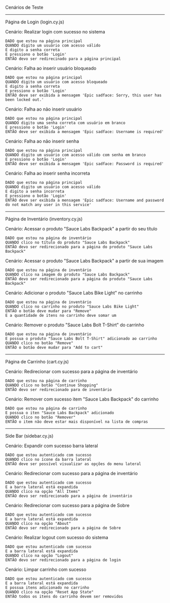 Cenários de Teste

--------------------------

Página de Login (login.cy.js)

Cenário: Realizar login com sucesso no sistema
    
	DADO que estou na página principal
    QUANDO digito um usuário com acesso válido
    E digito a senha correta
    E pressiono o botão 'Login'
    ENTÃO devo ser redirecinado para a página principal

Cenário: Falha ao inserir usuário bloqueado
    
	DADO que estou na página principal
    QUANDO digito um usuário com acesso bloqueado
    E digito a senha correta
    E pressiono o botão 'Login'
    ENTÃO deve ser exibida a mensagem 'Epic sadface: Sorry, this user has been locked out.'

Cenário: Falha ao não inserir usuário
    
	DADO que estou na página principal
    QUANDO digito uma senha correta com usuário em branco
    E pressiono o botão 'Login'
    ENTÃO deve ser exibida a mensagem 'Epic sadface: Username is required'
    
Cenário: Falha ao não inserir senha
    
	DADO que estou na página principal
    QUANDO digito um usuário com acesso válido com senha em branco
    E pressiono o botão 'Login'
    ENTÃO deve ser exibida a mensagem 'Epic sadface: Password is required'

Cenário: Falha ao inserir senha incorreta
    
	DADO que estou na página principal
    QUANDO digito um usuário com acesso válido
    E digito a senha incorreta
    E pressiono o botão 'Login'
    ENTÃO deve ser exibida a mensagem 'Epic sadface: Username and password do not match any user in this service'

---------------------

Página de Inventário (inventory.cy.js)

Cenário: Acessar o produto "Sauce Labs Backpack" a partir do seu título
    
	DADO que estou na página de inventário
    QUANDO clico no título do produto "Sauce Labs Backpack"
    ENTÃO devo ser redirecionado para a página do produto "Sauce Labs Backpack"

Cenário: Acessar o produto "Sauce Labs Backpack" a partir de sua imagem
    
	DADO que estou na página de inventário
    QUANDO clico na imagem do produto "Sauce Labs Backpack"
    ENTÃO devo ser redirecionado para a página do produto "Sauce Labs Backpack"

Cenário: Adicionar o produto "Sauce Labs Bike Light" no carrinho
    
	DADO que estou na página de inventário
    QUANDO clico no carrinho no produto "Sauce Labs Bike Light"
    ENTÃO o botão deve mudar para "Remove"
    E a quantidade de itens no carrinho deve somar um

Cenário: Remover o produto "Sauce Labs Bolt T-Shirt" do carrinho
    
	DADO que estou na página de inventário
    E possua o produto "Sauce Labs Bolt T-Shirt" adicionado ao carrinho
    QUANDO clico no botão "Remove"
    ENTÃO o botão deve mudar para "Add to cart"

-------------------------

Página de Carrinho (cart.cy.js)

Cenário: Redirecionar com sucesso para a página de inventário
    
	DADO que estou na página de carrinho
    QUANDO clico no botão "Continue Shopping"
    ENTÃO devo ser redirecionado para de inventário

Cenário: Remover com sucesso item "Sauce Labs Backpack" do carrinho
    
	DADO que estou na página de carrinho
    E possua o iten "Sauce Labs Backpack" adicionado
    QUANDO clico no botão "Remover"
    ENTÃO o item não deve estar mais disponível na lista de compras

------------

Side Bar (sidebar.cy.js)

Cenário: Expandir com sucesso barra lateral
    
	DADO que estou autenticado com sucesso
    QUANDO clico no ícone da barra lateral
    ENTÃO deve ser possível visualizar as opções do menu lateral

Cenário: Redirecionar com sucesso para a página de inventário
    
	DADO que estou autenticado com sucesso
    E a barra lateral está expandida
    QUANDO clico na opção "All Items"
    ENTÃO devo ser redirecionado para a página de inventário

Cenário: Redirecionar com sucesso para a página de Sobre
    
	DADO que estou autenticado com sucesso
    E a barra lateral está expandida
    QUANDO clico na opção "About"
    ENTÃO devo ser redirecionado para a página de Sobre

Cenário: Realizar logout com sucesso do sistema
    
	DADO que estou autenticado com sucesso
    E a barra lateral está expandida
    QUANDO clico na opção "Logout"
    ENTÃO devo ser redirecionado para a página de login

Cenário: Limpar carrinho com sucesso
    
	DADO que estou autenticado com sucesso
    E a barra lateral está expandida
    E possua itens adicionado no carrinho
    QUANDO clico na opção "Reset App State"
    ENTÃO todos os itens do carrinho devem ser removidos
